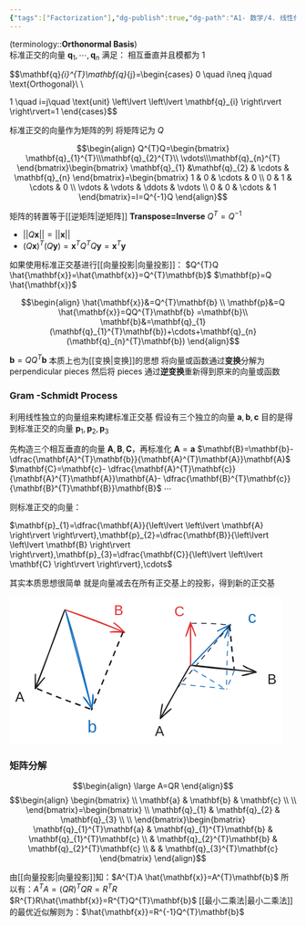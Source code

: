```yaml
---
{"tags":["Factorization"],"dg-publish":true,"dg-path":"A1- 数学/4. 线性代数/标准正交基.md","permalink":"/A1- 数学/4. 线性代数/标准正交基/","dgPassFrontmatter":true,"noteIcon":"","created":"2024-08-08T18:38:27.982+08:00","updated":"2025-08-03T10:59:30.897+08:00"}
---
```



(terminology::**Orthonormal  Basis**)   
标准正交的向量 $\mathbf{q}_{1},\cdots,\mathbf{q}_{n}$ 满足：
相互垂直并且模都为 1

$$\mathbf{q}_{i}^{T}\mathbf{q}_{j}=\begin{cases}
0 \quad i\neq j\quad \text{Orthogonal}\\ \\

1 \quad i=j\quad \text{unit} \left\lvert  \left\lvert  \mathbf{q}_{i} \right\rvert \right\rvert=1
\end{cases}$$

标准正交的向量作为矩阵的列
将矩阵记为 $Q$

$$\begin{align}
Q^{T}Q=\begin{bmatrix}
\mathbf{q}_{1}^{T}\\\mathbf{q}_{2}^{T}\\  \vdots\\\mathbf{q}_{n}^{T}
\end{bmatrix}\begin{bmatrix}
	\mathbf{q}_{1} &\mathbf{q}_{2} & \cdots & \mathbf{q}_{n}
\end{bmatrix}=\begin{bmatrix}
	1 & 0 & \cdots & 0 \\
	0 & 1 & \cdots & 0 \\
\vdots & \vdots & \ddots & \vdots \\
	0 & 0 & \cdots & 1
\end{bmatrix}=I=Q^{-1}Q
\end{align}$$

矩阵的转置等于[[逆矩阵\|逆矩阵]]   **Transpose=Inverse**    $Q^{T}=Q^{-1}$

-  $\left\lvert  \left\lvert  Q\mathbf{x} \right\rvert \right\rvert=\left\lvert  \left\lvert  \mathbf{x} \right\rvert \right\rvert$
-  $(Q\mathbf{x})^{T}(Q\mathbf{y})=\mathbf{x}^{T}Q^{T}Q\mathbf{y}=\mathbf{x}^{T}\mathbf{y}$


如果使用标准正交基进行[[向量投影\|向量投影]]：
$Q^{T}Q \hat{\mathbf{x}}=\hat{\mathbf{x}}=Q^{T}\mathbf{b}$   $\mathbf{p}=Q \hat{\mathbf{x}}$

$$\begin{align}
\hat{\mathbf{x}}&=Q^{T}\mathbf{b} \\
\mathbf{p}&=Q \hat{\mathbf{x}}=QQ^{T}\mathbf{b} =\mathbf{b}\\
\mathbf{b}&=\mathbf{q}_{1}(\mathbf{q}_{1}^{T}\mathbf{b})+\cdots+\mathbf{q}_{n}(\mathbf{q}_{n}^{T}\mathbf{b})
\end{align}$$

$\mathbf{b}=QQ^{T}\mathbf{b}$ 本质上也为[[变换\|变换]]的思想
将向量或函数通过**变换**分解为 perpendicular pieces
然后将 pieces 通过**逆变换**重新得到原来的向量或函数

### Gram -Schmidt Process 
利用线性独立的向量组来构建标准正交基
假设有三个独立的向量 $\mathbf{a},\mathbf{b},\mathbf{c}$
目的是得到标准正交的向量 $\mathbf{p}_{1},\mathbf{p}_{2},\mathbf{p}_{3}$

先构造三个相互垂直的向量 $\mathbf{A},\mathbf{B},\mathbf{C}$，再标准化
$\mathbf{A}=\mathbf{a}$
$\mathbf{B}=\mathbf{b}- \dfrac{\mathbf{A}^{T}\mathbf{b}}{\mathbf{A}^{T}\mathbf{A}}\mathbf{A}$
$\mathbf{C}=\mathbf{c}- \dfrac{\mathbf{A}^{T}\mathbf{c}}{\mathbf{A}^{T}\mathbf{A}}\mathbf{A}- \dfrac{\mathbf{B}^{T}\mathbf{c}}{\mathbf{B}^{T}\mathbf{B}}\mathbf{B}$
$\cdots$

则标准正交的向量：

$\mathbf{p}_{1}=\dfrac{\mathbf{A}}{\left\lvert  \left\lvert  \mathbf{A} \right\rvert \right\rvert},\mathbf{p}_{2}=\dfrac{\mathbf{B}}{\left\lvert  \left\lvert  \mathbf{B} \right\rvert \right\rvert},\mathbf{p}_{3}=\dfrac{\mathbf{C}}{\left\lvert  \left\lvert  \mathbf{C} \right\rvert \right\rvert},\cdots$


其实本质思想很简单
就是向量减去在所有正交基上的投影，得到新的正交基

<svg xmlns="http://www.w3.org/2000/svg" version="1.1" viewBox="0 0 478.9786030719383 260.33435122696505" width="478.9786030719383" height="260.33435122696505">  <!-- svg-source:excalidraw -->    <defs>    <style class="style-fonts">      @font-face {        font-family: "Virgil";        src: url("https://excalidraw.com/Virgil.woff2");      }      @font-face {        font-family: "Cascadia";        src: url("https://excalidraw.com/Cascadia.woff2");      }      @font-face {        font-family: "Assistant";        src: url("https://excalidraw.com/Assistant-Regular.woff2");      }    </style>      </defs>  <rect x="0" y="0" width="478.9786030719383" height="260.33435122696505" fill="#ffffff"></rect><g stroke-linecap="round"><g transform="translate(97.09558382748908 23.85051396669479) rotate(0 -26.063276824854036 69.08341146930798)"><path d="M0 0 C-21.38 54.33, -39.68 111.58, -52.13 138.17 M0 0 C-10.4 28.29, -20.71 58.1, -52.13 138.17" stroke="#1e1e1e" stroke-width="2" fill="none"></path></g><g transform="translate(97.09558382748908 23.85051396669479) rotate(0 -26.063276824854036 69.08341146930798)"><path d="M-51.62 113.17 C-52.57 122.03, -50.32 134.25, -52.13 138.17 M-51.62 113.17 C-52.11 117.59, -51.64 123.77, -52.13 138.17" stroke="#1e1e1e" stroke-width="2" fill="none"></path></g><g transform="translate(97.09558382748908 23.85051396669479) rotate(0 -26.063276824854036 69.08341146930798)"><path d="M-35.67 119.34 C-42.97 125.88, -47.08 135.64, -52.13 138.17 M-35.67 119.34 C-39.54 122.54, -42.4 127.43, -52.13 138.17" stroke="#1e1e1e" stroke-width="2" fill="none"></path></g></g><mask></mask><g stroke-linecap="round"><g transform="translate(97.4095859611251 23.850479954331973) rotate(0 52.283577391434626 19.782990396866794)"><path d="M0 0 C40.6 12.91, 77.65 27.97, 104.57 39.57 M0 0 C32.85 12, 64.65 23.28, 104.57 39.57" stroke="#e03131" stroke-width="2" fill="none"></path></g><g transform="translate(97.4095859611251 23.850479954331973) rotate(0 52.283577391434626 19.782990396866794)"><path d="M79.58 38.87 C89.93 37.52, 96.87 37.87, 104.57 39.57 M79.58 38.87 C88.24 39.14, 95.5 38.43, 104.57 39.57" stroke="#e03131" stroke-width="2" fill="none"></path></g><g transform="translate(97.4095859611251 23.850479954331973) rotate(0 52.283577391434626 19.782990396866794)"><path d="M85.87 22.97 C93.9 27.67, 98.45 34.04, 104.57 39.57 M85.87 22.97 C92.45 28.16, 97.77 32.36, 104.57 39.57" stroke="#e03131" stroke-width="2" fill="none"></path></g></g><mask></mask><g stroke-linecap="round"><g transform="translate(98.35168306166736 25.420581322146262) rotate(0 23.080131843314852 86.04026928890787)"><path d="M0 0 C16.54 48.35, 28.67 100.1, 46.16 172.08 M0 0 C12.29 49.74, 25.28 96.74, 46.16 172.08" stroke="#1971c2" stroke-width="2" fill="none"></path></g><g transform="translate(98.35168306166736 25.420581322146262) rotate(0 23.080131843314852 86.04026928890787)"><path d="M31.66 151.71 C37.84 156.52, 40.87 164.68, 46.16 172.08 M31.66 151.71 C35.84 158.35, 39.85 162.35, 46.16 172.08" stroke="#1971c2" stroke-width="2" fill="none"></path></g><g transform="translate(98.35168306166736 25.420581322146262) rotate(0 23.080131843314852 86.04026928890787)"><path d="M48.14 147.16 C49.62 153.3, 47.92 162.76, 46.16 172.08 M48.14 147.16 C47.62 155.03, 46.97 160.32, 46.16 172.08" stroke="#1971c2" stroke-width="2" fill="none"></path></g></g><mask></mask><g stroke-linecap="round"><g transform="translate(199.150630841636 63.41647208551984) rotate(0 -27.47634311348748 67.82735191621965)"><path d="M0 0 C-21.47 51.77, -42 103.47, -54.95 135.65" stroke="#1e1e1e" stroke-width="2.5" fill="none" stroke-dasharray="8 10"></path></g></g><mask></mask><g stroke-linecap="round"><g transform="translate(49.05121663940909 162.3313617138553) rotate(0 47.41634024589943 18.21289469777965)"><path d="M0 0 C39.12 17.04, 73.97 28.2, 94.83 36.43" stroke="#1e1e1e" stroke-width="2.5" fill="none" stroke-dasharray="8 10"></path></g></g><mask></mask><g stroke-linecap="round"><g transform="translate(317.93831079307057 120.61215702724274) rotate(0 -26.511883694203448 46.87800309468034)"><path d="M0 0 C-19.14 31.12, -37.06 65.96, -53.02 93.76 M0 0 C-21.89 37.7, -42.94 74.45, -53.02 93.76" stroke="#1e1e1e" stroke-width="2" fill="none"></path></g><g transform="translate(317.93831079307057 120.61215702724274) rotate(0 -26.511883694203448 46.87800309468034)"><path d="M-49.32 69.03 C-51.5 76.38, -52.49 87.52, -53.02 93.76 M-49.32 69.03 C-51.33 79.14, -52.9 88.63, -53.02 93.76" stroke="#1e1e1e" stroke-width="2" fill="none"></path></g><g transform="translate(317.93831079307057 120.61215702724274) rotate(0 -26.511883694203448 46.87800309468034)"><path d="M-34.29 77.2 C-41.63 81.77, -47.77 90.11, -53.02 93.76 M-34.29 77.2 C-42.19 84.18, -49.7 90.44, -53.02 93.76" stroke="#1e1e1e" stroke-width="2" fill="none"></path></g></g><mask></mask><g stroke-linecap="round"><g transform="translate(318.25231292670657 121.06069749150274) rotate(0 57.44237822895681 6.100885790791937)"><path d="M0 0 C35.48 6.01, 74.13 7.17, 114.88 12.2 M0 0 C41.43 4.13, 83.31 8.45, 114.88 12.2" stroke="#1e1e1e" stroke-width="2" fill="none"></path></g><g transform="translate(318.25231292670657 121.06069749150274) rotate(0 57.44237822895681 6.100885790791937)"><path d="M90.58 18.05 C97.64 17.86, 107.8 13.34, 114.88 12.2 M90.58 18.05 C98.97 15.87, 107.73 13.59, 114.88 12.2" stroke="#1e1e1e" stroke-width="2" fill="none"></path></g><g transform="translate(318.25231292670657 121.06069749150274) rotate(0 57.44237822895681 6.100885790791937)"><path d="M92.51 1.05 C98.88 6.2, 108.44 7.03, 114.88 12.2 M92.51 1.05 C100.13 5.1, 108.19 9.03, 114.88 12.2" stroke="#1e1e1e" stroke-width="2" fill="none"></path></g></g><mask></mask><g stroke-linecap="round"><g transform="translate(318.297261074003 122.63079885931703) rotate(0 34.74342455550115 -36.425778058105024)"><path d="M0 0 C19 -19.38, 35.28 -36.71, 69.49 -72.85 M0 0 C22.82 -24.34, 47.23 -48.09, 69.49 -72.85" stroke="#1971c2" stroke-width="2" fill="none"></path></g><g transform="translate(318.297261074003 122.63079885931703) rotate(0 34.74342455550115 -36.425778058105024)"><path d="M59.75 -49.82 C64.09 -56.66, 65.86 -61.89, 69.49 -72.85 M59.75 -49.82 C62.47 -57.58, 67.02 -64.78, 69.49 -72.85" stroke="#1971c2" stroke-width="2" fill="none"></path></g><g transform="translate(318.297261074003 122.63079885931703) rotate(0 34.74342455550115 -36.425778058105024)"><path d="M47.23 -61.47 C54.57 -65.57, 59.38 -67.97, 69.49 -72.85 M47.23 -61.47 C54.04 -65.36, 62.76 -68.69, 69.49 -72.85" stroke="#1971c2" stroke-width="2" fill="none"></path></g></g><mask></mask><g stroke-linecap="round"><g transform="translate(317.84855216756523 121.19536215376014) rotate(0 -0.00001619636321947837 -37.45756413979066)"><path d="M0 0 C1.27 -16.21, -0.56 -29.69, 0 -74.92 M0 0 C0.45 -16.93, 0.81 -35.1, 0 -74.92" stroke="#e03131" stroke-width="2" fill="none"></path></g><g transform="translate(317.84855216756523 121.19536215376014) rotate(0 -0.00001619636321947837 -37.45756413979066)"><path d="M8.89 -51.55 C8.14 -57.21, 4.48 -60.11, 0 -74.92 M8.89 -51.55 C7.33 -56.13, 5.58 -62.03, 0 -74.92" stroke="#e03131" stroke-width="2" fill="none"></path></g><g transform="translate(317.84855216756523 121.19536215376014) rotate(0 -0.00001619636321947837 -37.45756413979066)"><path d="M-8.21 -51.3 C-5.45 -56.95, -5.6 -59.91, 0 -74.92 M-8.21 -51.3 C-5.7 -56.09, -3.38 -62.05, 0 -74.92" stroke="#e03131" stroke-width="2" fill="none"></path></g></g><mask></mask><g stroke-linecap="round"><g transform="translate(386.4832976507976 52.11191262299832) rotate(0 -45.307933309774455 53.83120468560068)"><path d="M0 0 C-27.37 31.56, -51.96 61.87, -90.62 107.66" stroke="#1e1e1e" stroke-width="1.5" fill="none" stroke-dasharray="8 9"></path></g></g><mask></mask><g stroke-linecap="round"><g transform="translate(386.4832976507976 53.009158754423595) rotate(0 4.037299860511936 36.78466193394823)"><path d="M0 0 C2.77 16.63, 2.35 31.25, 8.07 73.57" stroke="#1e1e1e" stroke-width="2.5" fill="none" stroke-dasharray="8 10"></path></g></g><mask></mask><g stroke-linecap="round"><g transform="translate(320.5399990273022 47.62597350041045) rotate(0 34.09311789603143 1.5700916499963427)"><path d="M0 0 C15.86 -0.57, 34.23 -0.14, 68.19 3.14" stroke="#1e1e1e" stroke-width="1.5" fill="none" stroke-dasharray="8 9"></path></g></g><mask></mask><g transform="translate(10 162.80683187129404) rotate(0 8.033189916846382 13.850489672149791)"><text x="0" y="22.1612539404421" font-family="Helvetica, Segoe UI Emoji" font-size="24.08780812547788px" fill="#1e1e1e" text-anchor="start" style="white-space: pre;" direction="ltr" dominant-baseline="alphabetic">A</text></g><g transform="translate(183.47343229601904 10) rotate(0 8.161442583831239 14.07479310682448)"><text x="0" y="22.52014705492415" font-family="Helvetica, Segoe UI Emoji" font-size="24.477901055346916px" fill="#e03131" text-anchor="start" style="white-space: pre;" direction="ltr" dominant-baseline="alphabetic">B</text></g><g transform="translate(136.99130975692674 211.70922407754875) rotate(0 8.154903443856668 16.86253607635753)"><text x="0" y="26.980630498533333" font-family="Helvetica, Segoe UI Emoji" font-size="29.326149698013097px" fill="#1971c2" text-anchor="start" style="white-space: pre;" direction="ltr" dominant-baseline="alphabetic">b</text></g><g transform="translate(255.53551830304207 222.63337188266547) rotate(0 8.03318991684639 13.850489672149791)"><text x="0" y="22.1612539404421" font-family="Helvetica, Segoe UI Emoji" font-size="24.08780812547788px" fill="#1e1e1e" text-anchor="start" style="white-space: pre;" direction="ltr" dominant-baseline="alphabetic">A</text></g><g transform="translate(452.9167749114527 131.5689307864937) rotate(0 8.030914080242809 13.850489672149783)"><text x="0" y="22.1612539404421" font-family="Helvetica, Segoe UI Emoji" font-size="24.087808125477885px" fill="#1e1e1e" text-anchor="start" style="white-space: pre;" direction="ltr" dominant-baseline="alphabetic">B</text></g><g transform="translate(418.7018463102315 19.99716409420634) rotate(0 7.329805907797294 16.86253607635753)"><text x="0" y="26.98063049853334" font-family="Helvetica, Segoe UI Emoji" font-size="29.3261496980131px" fill="#1971c2" text-anchor="start" style="white-space: pre;" direction="ltr" dominant-baseline="alphabetic">c</text></g><g stroke-linecap="round"><g transform="translate(323.6802795054746 128.82138739816088) rotate(0 27.81278368877254 17.495165817365116)"><path d="M0 0 C16.77 10.95, 31.31 17.83, 55.63 34.99" stroke="#1971c2" stroke-width="1.5" fill="none" stroke-dasharray="8 9"></path></g></g><mask></mask><g stroke-linecap="round"><g transform="translate(301.2505838925355 153.94265944174325) rotate(0 39.027631495242105 4.485922926224545)"><path d="M0 0 C30.49 4.5, 58.13 5.51, 78.06 8.97" stroke="#1971c2" stroke-width="1.5" fill="none" stroke-dasharray="8 9"></path></g></g><mask></mask><g stroke-linecap="round"><g transform="translate(394.55802694272774 131.0643893521813) rotate(0 -6.504556660117274 15.925057971005513)"><path d="M0 0 C-4.7 12.84, -10.45 24.22, -13.01 31.85" stroke="#1971c2" stroke-width="1.5" fill="none" stroke-dasharray="8 9"></path></g></g><mask></mask><g stroke-linecap="round"><g transform="translate(385.13757422092914 62.42954669076906) rotate(0 -2.0186823229824427 50.01817586703695)"><path d="M0 0 C-2.54 25.56, -3.3 46.41, -4.04 100.04" stroke="#1971c2" stroke-width="1.5" fill="none" stroke-dasharray="8 9"></path></g></g><mask></mask><g transform="translate(289.5004159248151 12.915847472591508) rotate(0 8.837454908730663 14.074793106824472)"><text x="0" y="22.52014705492415" font-family="Helvetica, Segoe UI Emoji" font-size="24.477901055346916px" fill="#e03131" text-anchor="start" style="white-space: pre;" direction="ltr" dominant-baseline="alphabetic">C</text></g></svg>

### 矩阵分解
$$\begin{align}
\large A=QR
\end{align}$$
$$\begin{align}
\begin{bmatrix} \\
\mathbf{a} & \mathbf{b} & \mathbf{c} \\
 \\
\end{bmatrix}=\begin{bmatrix} \\
\mathbf{q}_{1} & \mathbf{q}_{2} & \mathbf{q}_{3} \\
 \\
\end{bmatrix}\begin{bmatrix}
\mathbf{q}_{1}^{T}\mathbf{a} & \mathbf{q}_{1}^{T}\mathbf{b} & \mathbf{q}_{1}^{T}\mathbf{c} \\
 & \mathbf{q}_{2}^{T}\mathbf{b} & \mathbf{q}_{2}^{T}\mathbf{c} \\
 &  & \mathbf{q}_{3}^{T}\mathbf{c}
\end{bmatrix}
\end{align}$$


由[[向量投影\|向量投影]]知：$A^{T}A \hat{\mathbf{x}}=A^{T}\mathbf{b}$
所以有：$A^{T}A=(QR)^{T}QR=R^{T}R$   $R^{T}R\hat{\mathbf{x}}=R^{T}Q^{T}\mathbf{b}$
[[最小二乘法\|最小二乘法]]的最优近似解则为：$\hat{\mathbf{x}}=R^{-1}Q^{T}\mathbf{b}$



